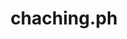 ---
title: chaching.ph
category: Web Design
category_slug: web-design
type: content
image: images/works/chaching2.jpg
button_url: https://chaching.ph/
---